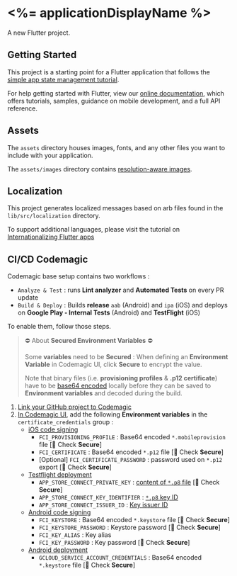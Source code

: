 # <%= applicationDisplayName %>

A new Flutter project.

## Getting Started

This project is a starting point for a Flutter application that follows the
[simple app state management
tutorial](https://flutter.dev/docs/development/data-and-backend/state-mgmt/simple).

For help getting started with Flutter, view our
[online documentation](https://flutter.dev/docs), which offers tutorials,
samples, guidance on mobile development, and a full API reference.

## Assets

The `assets` directory houses images, fonts, and any other files you want to
include with your application.

The `assets/images` directory contains [resolution-aware
images](https://flutter.dev/docs/development/ui/assets-and-images#resolution-aware).

## Localization

This project generates localized messages based on arb files found in
the `lib/src/localization` directory.

To support additional languages, please visit the tutorial on
[Internationalizing Flutter
apps](https://flutter.dev/docs/development/accessibility-and-localization/internationalization)

## CI/CD Codemagic

Codemagic base setup contains two workflows :
  - `Analyze & Test` : runs **Lint analyzer** and **Automated Tests** on every PR update
  - `Build & Deploy` : Builds **release** `aab` (Android) and `ipa` (iOS) and deploys on **Google Play - Internal Tests** (Android) and **TestFlight** (iOS)

To enable them, follow those steps.

> ⛔️ About **Secured Environment Variables** ⛔️
> 
> Some **variables** need to be **Secured** : When defining an **Environment Variable** in Codemagic UI, click **Secure** to encrypt the value. 
>
> Note that binary files (i.e. **provisioning profiles** & **.p12 certificate**) have to be [base64 encoded](https://docs.codemagic.io/variables/environment-variable-groups/#storing-sensitive-valuesfiles) locally before they can be saved to **Environment variables** and decoded during the build.

1. [Link your GitHub project to Codemagic](https://docs.codemagic.io/getting-started/github/)
2. [In Codemagic UI](https://codemagic.io/apps), add the following **Environment variables** in the `certificate_credentials` group :
    - [iOS code signing](https://docs.codemagic.io/flutter-code-signing/ios-code-signing/)
        - `FCI_PROVISIONING_PROFILE` : Base64 encoded `*.mobileprovision` file [🔐 Check **Secure**]
        - `FCI_CERTIFICATE` : Base64 encoded `*.p12` file [🔐 Check **Secure**]
        - [Optional] `FCI_CERTIFICATE_PASSWORD` :  password used on `*.p12` export [🔐 Check **Secure**]
    - [Testflight deployment](https://docs.codemagic.io/yaml-publishing/distribution/#app-store-connect)
      - `APP_STORE_CONNECT_PRIVATE_KEY` : [content of `*.p8` file](https://developer.apple.com/documentation/appstoreconnectapi/creating_api_keys_for_app_store_connect_api) [🔐 Check **Secure**]
      - `APP_STORE_CONNECT_KEY_IDENTIFIER` : [`*.p8` key ID](https://developer.apple.com/documentation/appstoreconnectapi/creating_api_keys_for_app_store_connect_api)
      - `APP_STORE_CONNECT_ISSUER_ID` : [Key issuer ID](https://appstoreconnect.apple.com/access/api)
    - [Android code signing](https://docs.codemagic.io/yaml-code-signing/signing-android/)
      - `FCI_KEYSTORE` : Base64 encoded `*.keystore` file [🔐 Check **Secure**]
      - `FCI_KEYSTORE_PASSWORD` : Keystore password [🔐 Check **Secure**]
      - `FCI_KEY_ALIAS` : Key alias
      - `FCI_KEY_PASSWORD` : Key password [🔐 Check **Secure**]
    - [Android deployment](https://docs.codemagic.io/yaml-publishing/distribution/#google-play)
      - `GCLOUD_SERVICE_ACCOUNT_CREDENTIALS` : Base64 encoded `*.keystore` file [🔐 Check **Secure**]
